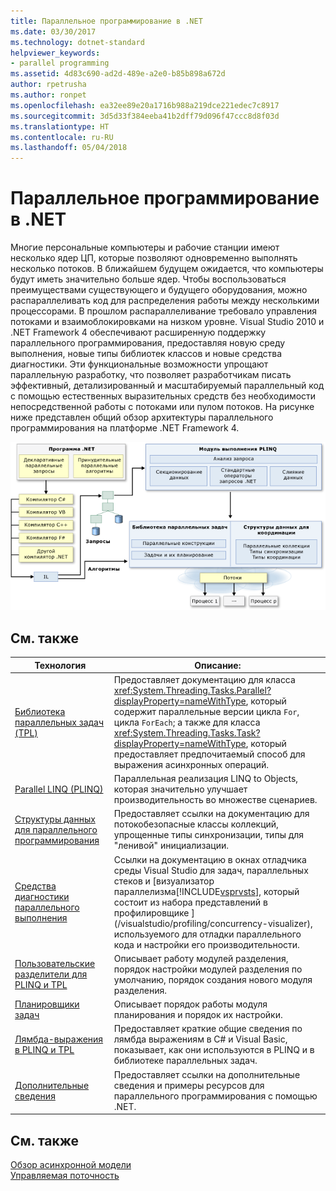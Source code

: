 ```yaml
---
title: Параллельное программирование в .NET
ms.date: 03/30/2017
ms.technology: dotnet-standard
helpviewer_keywords:
- parallel programming
ms.assetid: 4d83c690-ad2d-489e-a2e0-b85b898a672d
author: rpetrusha
ms.author: ronpet
ms.openlocfilehash: ea32ee89e20a1716b988a219dce221edec7c8917
ms.sourcegitcommit: 3d5d33f384eeba41b2dff79d096f47ccc8d8f03d
ms.translationtype: HT
ms.contentlocale: ru-RU
ms.lasthandoff: 05/04/2018
---
```

# <a name="parallel-programming-in-net"></a>Параллельное программирование в .NET

Многие персональные компьютеры и рабочие станции имеют несколько ядер ЦП, которые позволяют одновременно выполнять несколько потоков. В ближайшем будущем ожидается, что компьютеры будут иметь значительно больше ядер. Чтобы воспользоваться преимуществами существующего и будущего оборудования, можно распараллеливать код для распределения работы между несколькими процессорами. В прошлом распараллеливание требовало управления потоками и взаимоблокировками на низком уровне. Visual Studio 2010 и .NET Framework 4 обеспечивают расширенную поддержку параллельного программирования, предоставляя новую среду выполнения, новые типы библиотек классов и новые средства диагностики. Эти функциональные возможности упрощают параллельную разработку, что позволяет разработчикам писать эффективный, детализированный и масштабируемый параллельный код с помощью естественных выразительных средств без необходимости непосредственной работы с потоками или пулом потоков. На рисунке ниже представлен общий обзор архитектуры параллельного программирования на платформе .NET Framework 4.
  
 ![Архитектура параллельного программирования в .NET](./media/tpl-architecture.png "TPL_Architecture")  
  
## <a name="related-topics"></a>См. также  
  
|Технология|Описание:|  
|----------------|-----------------|  
|[Библиотека параллельных задач (TPL)](../../../docs/standard/parallel-programming/task-parallel-library-tpl.md)|Предоставляет документацию для класса <xref:System.Threading.Tasks.Parallel?displayProperty=nameWithType>, который содержит параллельные версии цикла `For`, цикла `ForEach`; а также для класса <xref:System.Threading.Tasks.Task?displayProperty=nameWithType>, который предоставляет предпочитаемый способ для выражения асинхронных операций.|  
|[Parallel LINQ (PLINQ)](../../../docs/standard/parallel-programming/parallel-linq-plinq.md)|Параллельная реализация LINQ to Objects, которая значительно улучшает производительность во множестве сценариев.|  
|[Структуры данных для параллельного программирования](../../../docs/standard/parallel-programming/data-structures-for-parallel-programming.md)|Предоставляет ссылки на документацию для потокобезопасные классы коллекций, упрощенные типы синхронизации, типы для "ленивой" инициализации.|  
|[Средства диагностики параллельного выполнения](../../../docs/standard/parallel-programming/parallel-diagnostic-tools.md)|Ссылки на документацию в окнах отладчика среды Visual Studio для задач, параллельных стеков и [визуализатор параллелизма[!INCLUDE[vsprvsts](../../../includes/vsprvsts-md.md)], который состоит из набора представлений в профилировщике ](/visualstudio/profiling/concurrency-visualizer), используемого для отладки параллельного кода и настройки его производительности.|  
|[Пользовательские разделители для PLINQ и TPL](../../../docs/standard/parallel-programming/custom-partitioners-for-plinq-and-tpl.md)|Описывает работу модулей разделения, порядок настройки модулей разделения по умолчанию, порядок создания нового модуля разделения.|  
|[Планировщики задач](http://msdn.microsoft.com/library/638f8ea5-21db-47a2-a934-86e1e961bf65)|Описывает порядок работы модуля планирования и порядок их настройки.|  
|[Лямбда-выражения в PLINQ и TPL](../../../docs/standard/parallel-programming/lambda-expressions-in-plinq-and-tpl.md)|Предоставляет краткие общие сведения по лямбда выражениям в C# и Visual Basic, показывает, как они используются в PLINQ и в библиотеке параллельных задач.|  
|[Дополнительные сведения](../../../docs/standard/parallel-programming/for-further-reading-parallel-programming.md)|Предоставляет ссылки на дополнительные сведения и примеры ресурсов для параллельного программирования с помощью .NET.|  

## <a name="see-also"></a>См. также  
 [Обзор асинхронной модели](../async.md)  
 [Управляемая поточность](../threading/index.md)  
